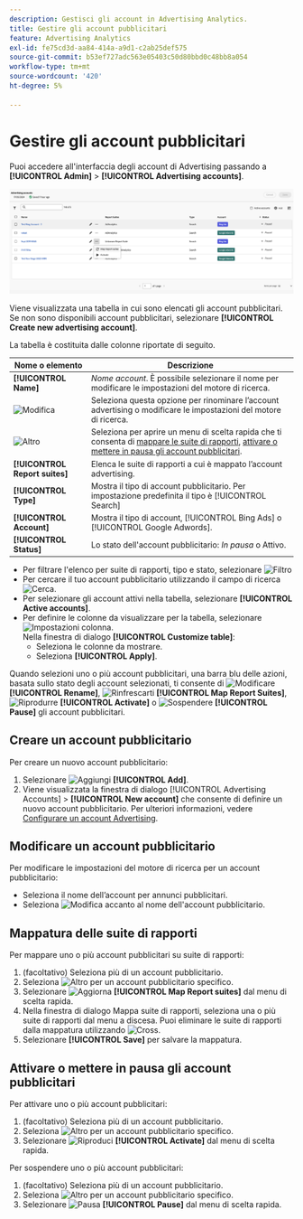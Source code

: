 ```yaml
---
description: Gestisci gli account in Advertising Analytics.
title: Gestire gli account pubblicitari
feature: Advertising Analytics
exl-id: fe75cd3d-aa84-414a-a9d1-c2ab25def575
source-git-commit: b53ef727adc563e05403c50d80bbd0c48bb8a054
workflow-type: tm+mt
source-wordcount: '420'
ht-degree: 5%

---
```


# Gestire gli account pubblicitari

Puoi accedere all&#39;interfaccia degli account di Advertising passando a **[!UICONTROL Admin]** > **[!UICONTROL Advertising accounts]**.

![Account Advertising](assets/manage-ad-accounts.png)

Viene visualizzata una tabella in cui sono elencati gli account pubblicitari. Se non sono disponibili account pubblicitari, selezionare **[!UICONTROL Create new advertising account]**.

La tabella è costituita dalle colonne riportate di seguito.

| Nome o elemento | Descrizione |
|---|---|
| **[!UICONTROL Name]** | *Nome account*. È possibile selezionare il nome per modificare le impostazioni del motore di ricerca. |
| ![Modifica](https://spectrum.adobe.com/static/icons/workflow_18/Smock_Edit_18_N.svg) | Seleziona questa opzione per rinominare l’account advertising o modificare le impostazioni del motore di ricerca. |
| ![Altro](https://spectrum.adobe.com/static/icons/workflow_18/Smock_More_18_N.svg) | Seleziona per aprire un menu di scelta rapida che ti consenta di [mappare le suite di rapporti](#map-reporting-suites), [attivare o mettere in pausa gli account pubblicitari](#activate-or-pause-advertising-accounts). |
| **[!UICONTROL Report suites]** | Elenca le suite di rapporti a cui è mappato l’account advertising. |
| **[!UICONTROL Type]** | Mostra il tipo di account pubblicitario. Per impostazione predefinita il tipo è [!UICONTROL Search] |
| **[!UICONTROL Account]** | Mostra il tipo di account, [!UICONTROL Bing Ads] o [!UICONTROL Google Adwords]. |
| **[!UICONTROL Status]** | Lo stato dell&#39;account pubblicitario: *In pausa* o Attivo. |


- Per filtrare l&#39;elenco per suite di rapporti, tipo e stato, selezionare ![Filtro](https://spectrum.adobe.com/static/icons/workflow_18/Smock_Filter_18_N.svg)
- Per cercare il tuo account pubblicitario utilizzando il campo di ricerca ![Cerca](https://spectrum.adobe.com/static/icons/workflow_18/Smock_Search_18_N.svg).
- Per selezionare gli account attivi nella tabella, selezionare **[!UICONTROL Active accounts]**.
- Per definire le colonne da visualizzare per la tabella, selezionare ![Impostazioni colonna](https://spectrum.adobe.com/static/icons/workflow_18/Smock_ColumnSettings_18_N.svg). <br/>Nella finestra di dialogo **[!UICONTROL Customize table]**:
   - Seleziona le colonne da mostrare.
   - Seleziona **[!UICONTROL Apply]**.

Quando selezioni uno o più account pubblicitari, una barra blu delle azioni, basata sullo stato degli account selezionati, ti consente di ![Modificare](https://spectrum.adobe.com/static/icons/workflow_18/Smock_Edit_18_N.svg) **[!UICONTROL Rename]**, ![Rinfrescarti](https://spectrum.adobe.com/static/icons/workflow_18/Smock_Refresh_18_N.svg) **[!UICONTROL Map Report Suites]**, ![Riprodurre](https://spectrum.adobe.com/static/icons/workflow_18/Smock_Play_18_N.svg) **[!UICONTROL Activate]** o ![Sospendere](https://spectrum.adobe.com/static/icons/workflow_18/Smock_Pause_18_N.svg) **[!UICONTROL Pause]** gli account pubblicitari.

## Creare un account pubblicitario

Per creare un nuovo account pubblicitario:

1. Selezionare ![Aggiungi](https://spectrum.adobe.com/static/icons/workflow_18/Smock_AddCircle_18_N.svg) **[!UICONTROL Add]**.
1. Viene visualizzata la finestra di dialogo [!UICONTROL Advertising Accounts] > **[!UICONTROL New account]** che consente di definire un nuovo account pubblicitario. Per ulteriori informazioni, vedere [Configurare un account Advertising](aa-create-ad-account.md).


## Modificare un account pubblicitario

Per modificare le impostazioni del motore di ricerca per un account pubblicitario:

- Seleziona il nome dell’account per annunci pubblicitari.
- Seleziona ![Modifica](https://spectrum.adobe.com/static/icons/workflow_18/Smock_Edit_18_N.svg) accanto al nome dell&#39;account pubblicitario.

## Mappatura delle suite di rapporti

Per mappare uno o più account pubblicitari su suite di rapporti:

1. (facoltativo) Seleziona più di un account pubblicitario.
1. Seleziona ![Altro](https://spectrum.adobe.com/static/icons/workflow_18/Smock_More_18_N.svg) per un account pubblicitario specifico.
1. Selezionare ![Aggiorna](https://spectrum.adobe.com/static/icons/workflow_18/Smock_Refresh_18_N.svg) **[!UICONTROL Map Report suites]** dal menu di scelta rapida.
1. Nella finestra di dialogo Mappa suite di rapporti, seleziona una o più suite di rapporti dal menu a discesa. Puoi eliminare le suite di rapporti dalla mappatura utilizzando ![Cross](https://spectrum.adobe.com/static/icons/ui_18/CrossSize400.svg).
1. Selezionare **[!UICONTROL Save]** per salvare la mappatura.


## Attivare o mettere in pausa gli account pubblicitari

Per attivare uno o più account pubblicitari:

1. (facoltativo) Seleziona più di un account pubblicitario.
1. Seleziona ![Altro](https://spectrum.adobe.com/static/icons/workflow_18/Smock_More_18_N.svg) per un account pubblicitario specifico.
1. Selezionare ![Riproduci](https://spectrum.adobe.com/static/icons/workflow_18/Smock_Play_18_N.svg) **[!UICONTROL Activate]** dal menu di scelta rapida.

Per sospendere uno o più account pubblicitari:

1. (facoltativo) Seleziona più di un account pubblicitario.
1. Seleziona ![Altro](https://spectrum.adobe.com/static/icons/workflow_18/Smock_More_18_N.svg) per un account pubblicitario specifico.
1. Selezionare ![Pausa](https://spectrum.adobe.com/static/icons/workflow_18/Smock_Pause_18_N.svg) **[!UICONTROL Pause]** dal menu di scelta rapida.

